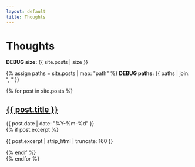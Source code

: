 ```yaml
---
layout: default
title: Thoughts
---
```


# Thoughts

**DEBUG size:** {{ site.posts | size }}

{% assign paths = site.posts | map: "path" %}
**DEBUG paths:** {{ paths | join: ", " }}


{% for post in site.posts %}
<div class="py-5 border-b border-ink-300/40">
  <h2 class="m-0 text-xl font-medium leading-tight">
    <a class="no-underline hover:opacity-70" href="{{ post.url | relative_url }}">{{ post.title }}</a>
  </h2>
  <div class="text-sm text-ink-500 font-mono">{{ post.date | date: "%Y-%m-%d" }}</div>
  {% if post.excerpt %}
    <p class="mt-2 mb-0 text-ink-700/90">{{ post.excerpt | strip_html | truncate: 160 }}</p>
  {% endif %}
</div>
{% endfor %}
